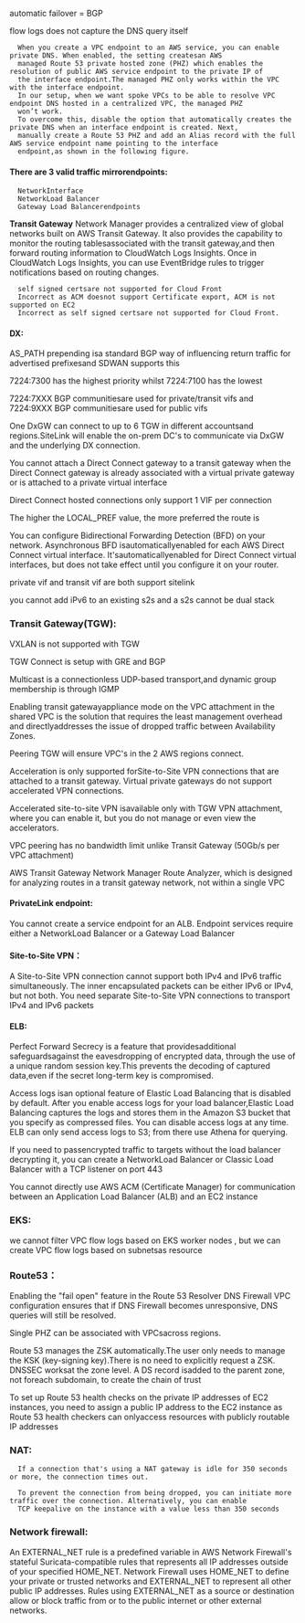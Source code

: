 automatic failover = BGP

flow logs does not capture the DNS query itself

      When you create a VPC endpoint to an AWS service, you can enable private DNS. When enabled, the setting createsan AWS
      managed Route 53 private hosted zone (PHZ) which enables the resolution of public AWS service endpoint to the private IP of
      the interface endpoint.The managed PHZ only works within the VPC with the interface endpoint.
      In our setup, when we want spoke VPCs to be able to resolve VPC endpoint DNS hosted in a centralized VPC, the managed PHZ
      won’t work.
      To overcome this, disable the option that automatically creates the private DNS when an interface endpoint is created. Next,
      manually create a Route 53 PHZ and add an Alias record with the full AWS service endpoint name pointing to the interface
      endpoint,as shown in the following figure.



#### There are 3 valid traffic mirrorendpoints: 
      NetworkInterface
      NetworkLoad Balancer
      Gateway Load Balancerendpoints

**Transit Gateway** Network Manager provides a centralized view of global networks built on AWS Transit Gateway. It also
provides the capability to monitor the routing tablesassociated with the transit gateway,and then forward routing information
to CloudWatch Logs Insights. Once in CloudWatch Logs Insights, you can use EventBridge rules to trigger notifications based on
routing changes.

      self signed certsare not supported for Cloud Front
      Incorrect as ACM doesnot support Certificate export, ACM is not supported on EC2
      Incorrect as self signed certsare not supported for Cloud Front.

#### DX:
AS_PATH prepending isa standard BGP way of influencing return traffic for advertised prefixesand SDWAN
supports this

7224:7300 has the highest priority whilst 7224:7100 has the lowest

7224:7XXX BGP communitiesare used for private/transit vifs and 7224:9XXX BGP communitiesare used for public vifs

One DxGW can connect to up to 6 TGW in different accountsand regions.SiteLink will enable the on-prem DC's to communicate via DxGW and the underlying DX connection.

You cannot attach a Direct Connect gateway to a transit gateway when the Direct Connect gateway is already associated with a virtual private gateway or is attached to a private virtual interface

Direct Connect hosted connections only support 1 VIF per connection

The higher the LOCAL_PREF value, the more preferred the route is

You can configure Bidirectional Forwarding Detection (BFD) on your network. Asynchronous BFD isautomaticallyenabled for
each AWS Direct Connect virtual interface. It'sautomaticallyenabled for Direct Connect virtual interfaces, but does not take
effect until you configure it on your router.

private vif and transit vif are both support sitelink

you cannot add iPv6 to an existing s2s and a s2s cannot be dual stack

### Transit Gateway(TGW):
VXLAN is not supported with TGW

TGW Connect is setup with GRE and BGP

Multicast is a connectionless UDP-based transport,and dynamic group membership is through IGMP

Enabling transit gatewayappliance mode on the VPC attachment in the shared VPC is the solution that requires the least
management overhead and directlyaddresses the issue of dropped traffic between Availability Zones.

Peering TGW will ensure VPC's in the 2 AWS regions connect.

Acceleration is only supported forSite-to-Site VPN connections that are attached to a transit gateway. Virtual private gateways do not support accelerated VPN connections.

Accelerated site-to-site VPN isavailable only with TGW VPN attachment, where you can enable it, but you do not manage or
even view the accelerators.

VPC peering has no bandwidth limit unlike Transit Gateway (50Gb/s per VPC attachment)

AWS Transit Gateway Network Manager Route Analyzer, which is designed for analyzing routes in a transit
gateway network, not within a single VPC

#### PrivateLink endpoint:
You cannot create a service endpoint for an ALB. Endpoint services require either a NetworkLoad Balancer or a Gateway Load Balancer 

#### Site-to-Site VPN：
A Site-to-Site VPN connection cannot support both IPv4 and IPv6 traffic simultaneously. The inner encapsulated packets can be either IPv6 or IPv4, but not both. You need separate Site-to-Site VPN connections to transport IPv4 and IPv6 packets

#### ELB:
Perfect Forward Secrecy is a feature that providesadditional safeguardsagainst the eavesdropping of encrypted data, through
the use of a unique random session key.This prevents the decoding of captured data,even if the secret long-term key is
compromised.

Access logs isan optional feature of Elastic Load Balancing that is disabled by default. After you enable access logs for your
load balancer,Elastic Load Balancing captures the logs and stores them in the Amazon S3 bucket that you specify as
compressed files. You can disable access logs at any time. ELB can only send access logs to S3; from there use Athena for querying.

If you need to passencrypted traffic to targets without the load balancer decrypting it, you can create a NetworkLoad Balancer
or Classic Load Balancer with a TCP listener on port 443

You cannot directly use AWS ACM (Certificate Manager) for communication between an Application Load
Balancer (ALB) and an EC2 instance

### EKS:
we cannot filter VPC flow logs based on EKS worker nodes , but we can create VPC flow logs based on subnetsas resource

### Route53：
Enabling the "fail open" feature in the Route 53 Resolver DNS Firewall VPC configuration ensures that if DNS
Firewall becomes unresponsive, DNS queries will still be resolved.

Single PHZ can be associated with VPCsacross regions.

Route 53 manages the ZSK automatically.The user only needs to manage the KSK (key-signing key).There is no need to explicitly request a ZSK.
DNSSEC worksat the zone level. A DS record isadded to the parent zone, not foreach subdomain, to create the chain of trust

To set up Route 53 health checks on the private IP addresses of EC2 instances, you need to assign a public IP address to the EC2 instance as Route 53 health checkers can onlyaccess resources with publicly routable IP addresses

### NAT:
      If a connection that's using a NAT gateway is idle for 350 seconds or more, the connection times out.
      
      To prevent the connection from being dropped, you can initiate more traffic over the connection. Alternatively, you can enable
      TCP keepalive on the instance with a value less than 350 seconds

### Network firewall:
An EXTERNAL_NET rule is a predefined variable in AWS Network Firewall's stateful Suricata-compatible rules that represents all IP addresses outside of your specified HOME_NET. Network Firewall uses HOME_NET to define your private or trusted networks and EXTERNAL_NET to represent all other public IP addresses. Rules using EXTERNAL_NET as a source or destination allow or block traffic from or to the public internet or other external networks. 

